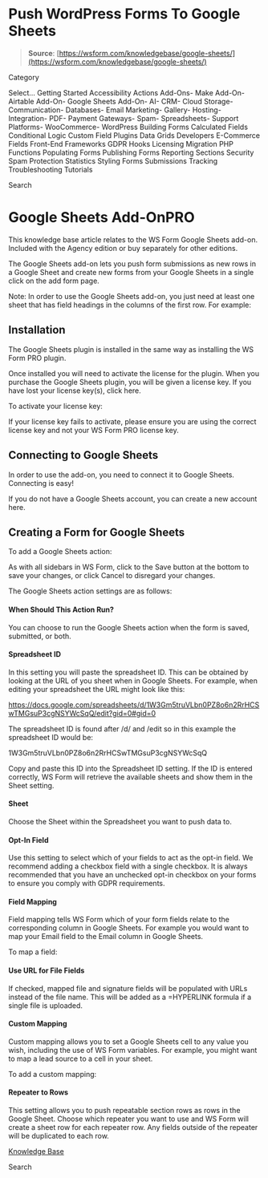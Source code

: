 # Push WordPress Forms To Google Sheets

> **Source**: [https://wsform.com/knowledgebase/google-sheets/](https://wsform.com/knowledgebase/google-sheets/)


Category

Select...
 Getting Started Accessibility Actions Add-Ons- Make Add-On- Airtable Add-On- Google Sheets Add-On- AI- CRM- Cloud Storage- Communication- Databases- Email Marketing- Gallery- Hosting- Integration- PDF- Payment Gateways- Spam- Spreadsheets- Support Platforms- WooCommerce- WordPress Building Forms Calculated Fields Conditional Logic Custom Field Plugins Data Grids Developers E-Commerce Fields Front-End Frameworks GDPR Hooks Licensing Migration PHP Functions Populating Forms Publishing Forms Reporting Sections Security Spam Protection Statistics Styling Forms Submissions Tracking Troubleshooting Tutorials

Search

# Google Sheets Add-OnPRO

This knowledge base article relates to the WS Form Google Sheets add-on.
Included with the Agency edition or buy separately for other editions.

The Google Sheets add-on lets you push form submissions as new rows in a Google Sheet and create new forms from your Google Sheets in a single click on the add form page.

Note: In order to use the Google Sheets add-on, you just need at least one sheet that has field headings in the columns of the first row. For example:

## Installation

The Google Sheets plugin is installed in the same way as installing the WS Form PRO plugin.

Once installed you will need to activate the license for the plugin. When you purchase the Google Sheets plugin, you will be given a license key. If you have lost your license key(s), click here.

To activate your license key:

If your license key fails to activate, please ensure you are using the correct license key and not your WS Form PRO license key.

## Connecting to Google Sheets

In order to use the add-on, you need to connect it to Google Sheets. Connecting is easy!

If you do not have a Google Sheets account, you can create a new account here.

## Creating a Form for Google Sheets

To add a Google Sheets action:

As with all sidebars in WS Form, click to the Save button at the bottom to save your changes, or click Cancel to disregard your changes.

The Google Sheets action settings are as follows:

#### When Should This Action Run?

You can choose to run the Google Sheets action when the form is saved, submitted, or both.

#### Spreadsheet ID

In this setting you will paste the spreadsheet ID. This can be obtained by looking at the URL of you sheet when in Google Sheets. For example, when editing your spreadsheet the URL might look like this:

https://docs.google.com/spreadsheets/d/1W3Gm5truVLbn0PZ8o6n2RrHCSwTMGsuP3cgNSYWcSqQ/edit?gid=0#gid=0

The spreadsheet ID is found after /d/ and /edit so in this example the spreadsheet ID would be:

1W3Gm5truVLbn0PZ8o6n2RrHCSwTMGsuP3cgNSYWcSqQ

Copy and paste this ID into the Spreadsheet ID setting. If the ID is entered correctly, WS Form will retrieve the available sheets and show them in the Sheet setting.

#### Sheet

Choose the Sheet within the Spreadsheet you want to push data to.

#### Opt-In Field

Use this setting to select which of your fields to act as the opt-in field. We recommend adding a checkbox field with a single checkbox. It is always recommended that you have an unchecked opt-in checkbox on your forms to ensure you comply with GDPR requirements.

#### Field Mapping

Field mapping tells WS Form which of your form fields relate to the corresponding column in Google Sheets. For example you would want to map your Email field to the Email column in Google Sheets.

To map a field:

#### Use URL for File Fields

If checked, mapped file and signature fields will be populated with URLs instead of the file name. This will be added as a =HYPERLINK formula if a single file is uploaded.

#### Custom Mapping

Custom mapping allows you to set a Google Sheets cell to any value you wish, including the use of WS Form variables. For example, you might want to map a lead source to a cell in your sheet.

To add a custom mapping:

#### Repeater to Rows

This setting allows you to push repeatable section rows as rows in the Google Sheet. Choose which repeater you want to use and WS Form will create a sheet row for each repeater row. Any fields outside of the repeater will be duplicated to each row.

 

[Knowledge Base](https://wsform.com/knowledgebase/)

Search

